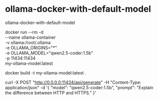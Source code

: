 # ollama-docker-with-default-model
ollama-docker-with-default-model


docker run --rm -d \
  --name ollama-container \
  -v ollama:/root/.ollama \
  -e OLLAMA_ORIGINS="*" \
  -e OLLAMA_MODEL="qwen2.5-coder:1.5b" \
  -p 11434:11434 \
  my-ollama-model:latest

docker build -t my-ollama-model:latest .


 curl -X POST "http://0.0.0.0:11434/api/generate"   -H "Content-Type: application/json"   -d '{
        "model": "qwen2.5-coder:1.5b",
        "prompt": "Explain the difference between HTTP and HTTPS."
      }'
